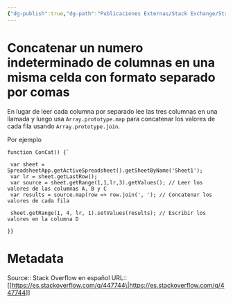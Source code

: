 ```yaml
---
{"dg-publish":true,"dg-path":"Publicaciones Externas/Stack Exchange/Stack Overflow en español/es.stackoverflow.com-447744.md","permalink":"/publicaciones-externas/stack-exchange/stack-overflow-en-espanol/es-stackoverflow-com-447744/","title":"Concatenar un numero indeterminado de columnas en una misma celda con formato separado por comas","hide":true,"noteIcon":"default","created":"2024-04-03T12:49:10.506-06:00","updated":"2024-04-05T16:43:57.324-06:00"}
---
```


# Concatenar un numero indeterminado de columnas en una misma celda con formato separado por comas

En lugar de leer cada columna por separado lee las tres columnas en una llamada y luego usa `Array.prototype.map` para concatenar los valores de cada fila usando `Array.prototype.join`.

Por ejemplo

```
function ConCat() {`

 var sheet = SpreadsheetApp.getActiveSpreadsheet().getSheetByName('Sheet1');
 var lr = sheet.getLastRow();
 var source = sheet.getRange(1,1,lr,3).getValues(); // Leer los valores de las columnas A, B y C
 var results = source.map(row => row.join(', '); // Concatenar los valores de cada fila

 sheet.getRange(1, 4, lr, 1).setValues(results); // Escribir los valores en la columna D

}}
```

# Metadata
Source:: Stack Overflow en español
URL:: [[https://es.stackoverflow.com/q/447744\|https://es.stackoverflow.com/q/447744]]

